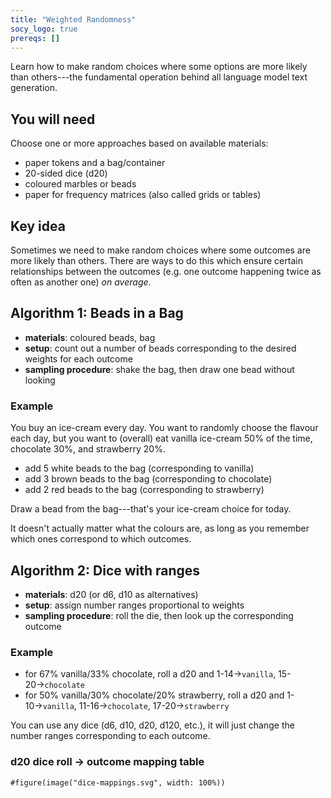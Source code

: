 ```yaml
---
title: "Weighted Randomness"
socy_logo: true
prereqs: []
---
```


Learn how to make random choices where some options are more likely than
others---the fundamental operation behind all language model text generation.

## You will need

Choose one or more approaches based on available materials:

- paper tokens and a bag/container
- 20-sided dice (d20)
- coloured marbles or beads
- paper for frequency matrices (also called grids or tables)

## Key idea

Sometimes we need to make random choices where some outcomes are more likely
than others. There are ways to do this which ensure certain relationships
between the outcomes (e.g. one outcome happening twice as often as another one)
_on average_.

## Algorithm 1: Beads in a Bag

- **materials**: coloured beads, bag
- **setup**: count out a number of beads corresponding to the desired weights
  for each outcome
- **sampling procedure**: shake the bag, then draw one bead without looking

### Example

You buy an ice-cream every day. You want to randomly choose the flavour each
day, but you want to (overall) eat vanilla ice-cream 50% of the time, chocolate
30%, and strawberry 20%.

- add 5 white beads to the bag (corresponding to vanilla)
- add 3 brown beads to the bag (corresponding to chocolate)
- add 2 red beads to the bag (corresponding to strawberry)

Draw a bead from the bag---that's your ice-cream choice for today.

It doesn't actually matter what the colours are, as long as you remember which
ones correspond to which outcomes.

## Algorithm 2: Dice with ranges

- **materials**: d20 (or d6, d10 as alternatives)
- **setup**: assign number ranges proportional to weights
- **sampling procedure**: roll the die, then look up the corresponding outcome

### Example

- for 67% vanilla/33% chocolate, roll a d20 and 1-14→`vanilla`,
  15-20→`chocolate`
- for 50% vanilla/30% chocolate/20% strawberry, roll a d20 and 1-10→`vanilla`,
  11-16→`chocolate`, 17-20→`strawberry`

You can use any dice (d6, d10, d20, d120, etc.), it will just change the number
ranges corresponding to each outcome.

### d20 dice roll → outcome mapping table

```{=typst}
#figure(image("dice-mappings.svg", width: 100%))
```
